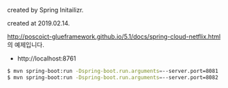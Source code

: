 
created by Spring Initailizr.

created at 2019.02.14.

http://poscoict-glueframework.github.io/5.1/docs/spring-cloud-netflix.html 의 예제입니다. 

* http://localhost:8761

```bash
$ mvn spring-boot:run -Dspring-boot.run.arguments=--server.port=8081
$ mvn spring-boot:run -Dspring-boot.run.arguments=--server.port=8082
```